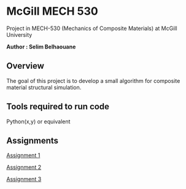 McGill MECH 530
======================

Project in MECH-530 (Mechanics of Composite Materials) at McGill University

**Author : Selim Belhaouane**

Overview 
--------

The goal of this project is to develop a small algorithm 
for composite material structural simulation.

Tools required to run code
--------------------------

Python(x,y) or equivalent

Assignments
-----------

[Assignment 1](http://bit.ly/selimb_HW1_mech530)

[Assignment 2](http://bit.ly/selimb_HW2_mech530)

[Assignment 3](http://bit.ly/selimb_HW3_mech530)
